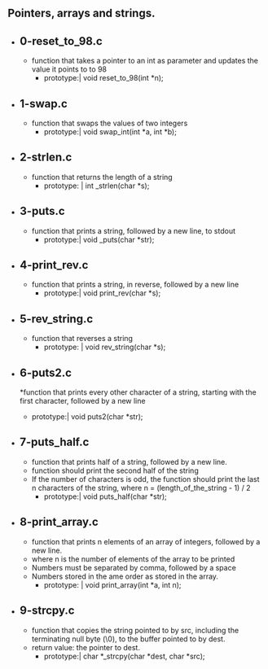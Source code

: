 ## Pointers, arrays and strings.
* ## 0-reset_to_98.c
  * function that takes a pointer to an int as parameter and updates the value
     it points to to 98
     * prototype:| void reset_to_98(int *n);

* ## 1-swap.c
  * function that swaps the values of two integers
     * prototype:| void swap_int(int *a, int *b);

* ## 2-strlen.c
  * function that returns the length of a string
     * prototype: | int _strlen(char *s);

* ## 3-puts.c
  * function that prints a string, followed by a new line, to stdout
     * prototype:| void _puts(char *str);

* ## 4-print_rev.c
  * function that prints a string, in reverse, followed by a new line
     * prototype:| void print_rev(char *s);

* ## 5-rev_string.c
  *  function that reverses a string
     * prototype: | void rev_string(char *s);

* ## 6-puts2.c
  *function that prints every other character of a string, starting with the
   first character, followed by a new line
     * prototype:| void puts2(char *str);

* ## 7-puts_half.c
  * function that prints half of a string, followed by a new line.
  * function should print the second half of the string
  * If the number of characters is odd, the function should print the last n characters
   of the string, where n = (length_of_the_string - 1) / 2
     * prototype:| void puts_half(char *str);

* ## 8-print_array.c
  * function that prints n elements of an array of integers, followed by a new
    line.
  * where n is the number of elements of the array to be printed
  * Numbers must be separated by comma, followed by a space
  * Numbers stored in the ame order as stored in the array.
    * prototype: | void print_array(int *a, int n);

* ## 9-strcpy.c
  * function that copies the string pointed to by src, including the terminating
    null byte (\0), to the buffer pointed to by dest.
  * return value: the pointer to dest.
    * prototype:| char *_strcpy(char *dest, char *src);